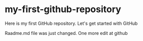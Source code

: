 # my-first-github-repository
Here is my first GitHub repository. Let's get started with GitHub

Raadme.md file was just changed. One more edit at github

